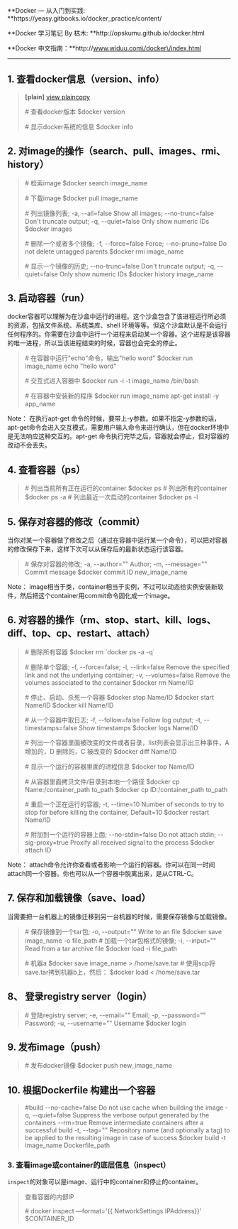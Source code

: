 **Docker — 从入门到实践: **https:\/\/yeasy.gitbooks.io\/docker\_practice\/content\/

**Docker 学习笔记 By 枯木: **http:\/\/opskumu.github.io\/docker.html

**Docker 中文指南：**http:\/\/www.widuu.com\/docker\/index.html

---

## 1. 查看docker信息（version、info）

> **\[plain\]** [view plain](http://blog.csdn.net/we_shell/article/details/38368137# "view plain")[copy](http://blog.csdn.net/we_shell/article/details/38368137# "copy")
> 
> \# 查看docker版本
> $docker version
> 
> \# 显示docker系统的信息
> $docker info

## 2. 对image的操作（search、pull、images、rmi、history）

> \# 检索image
> $docker search image\_name
> 
> \# 下载image
> $docker pull image\_name
> 
> \# 列出镜像列表; -a, --all=false Show all images; --no-trunc=false Don't truncate output; -q, --quiet=false Only show numeric IDs
> $docker images
> 
> \# 删除一个或者多个镜像; -f, --force=false Force; --no-prune=false Do not delete untagged parents
> $docker rmi image\_name
> 
> \# 显示一个镜像的历史; --no-trunc=false Don't truncate output; -q, --quiet=false Only show numeric IDs
> $docker history image\_name

## 3. 启动容器（run）

docker容器可以理解为在沙盒中运行的进程。这个沙盒包含了该进程运行所必须的资源，包括文件系统、系统类库、shell 环境等等。但这个沙盒默认是不会运行任何程序的。你需要在沙盒中运行一个进程来启动某一个容器。这个进程是该容器的唯一进程，所以当该进程结束的时候，容器也会完全的停止。

> \# 在容器中运行"echo"命令，输出"hello word"
> $docker run image\_name echo "hello word"
> 
> \# 交互式进入容器中
> $docker run -i -t image\_name \/bin\/bash
> 
> \# 在容器中安装新的程序
> $docker run image\_name apt-get install -y app\_name

Note： 在执行apt-get 命令的时候，要带上-y参数。如果不指定-y参数的话，apt-get命令会进入交互模式，需要用户输入命令来进行确认，但在docker环境中是无法响应这种交互的。apt-get 命令执行完毕之后，容器就会停止，但对容器的改动不会丢失。

## 4. 查看容器（ps）

> \# 列出当前所有正在运行的container
> $docker ps
> \# 列出所有的container
> $docker ps -a
> \# 列出最近一次启动的container
> $docker ps -l

## 5. 保存对容器的修改（commit）

当你对某一个容器做了修改之后（通过在容器中运行某一个命令），可以把对容器的修改保存下来，这样下次可以从保存后的最新状态运行该容器。

> \# 保存对容器的修改; -a, --author="" Author; -m, --message="" Commit message
> $docker commit ID new\_image\_name

Note： image相当于类，container相当于实例，不过可以动态给实例安装新软件，然后把这个container用commit命令固化成一个image。

## 6. 对容器的操作（rm、stop、start、kill、logs、diff、top、cp、restart、attach）

> \# 删除所有容器
> $docker rm \`docker ps -a -q\`
> 
> \# 删除单个容器; -f, --force=false; -l, --link=false Remove the specified link and not the underlying container; -v, --volumes=false Remove the volumes associated to the container
> $docker rm Name\/ID
> 
> \# 停止、启动、杀死一个容器
> $docker stop Name\/ID
> $docker start Name\/ID
> $docker kill Name\/ID
> 
> \# 从一个容器中取日志; -f, --follow=false Follow log output; -t, --timestamps=false Show timestamps
> $docker logs Name\/ID
> 
> \# 列出一个容器里面被改变的文件或者目录，list列表会显示出三种事件，A 增加的，D 删除的，C 被改变的
> $docker diff Name\/ID
> 
> \# 显示一个运行的容器里面的进程信息
> $docker top Name\/ID
> 
> \# 从容器里面拷贝文件\/目录到本地一个路径
> $docker cp Name:\/container\_path to\_path
> $docker cp ID:\/container\_path to\_path
> 
> \# 重启一个正在运行的容器; -t, --time=10 Number of seconds to try to stop for before killing the container, Default=10
> $docker restart Name\/ID
> 
> \# 附加到一个运行的容器上面; --no-stdin=false Do not attach stdin; --sig-proxy=true Proxify all received signal to the process
> $docker attach ID

Note： attach命令允许你查看或者影响一个运行的容器。你可以在同一时间attach同一个容器。你也可以从一个容器中脱离出来，是从CTRL-C。

## 7. 保存和加载镜像（save、load）

当需要把一台机器上的镜像迁移到另一台机器的时候，需要保存镜像与加载镜像。

> \# 保存镜像到一个tar包; -o, --output="" Write to an file
> $docker save image\_name -o file\_path
> \# 加载一个tar包格式的镜像; -i, --input="" Read from a tar archive file
> $docker load -i file\_path
> 
> \# 机器a
> $docker save image\_name &gt; \/home\/save.tar
> \# 使用scp将save.tar拷到机器b上，然后：
> $docker load &lt; \/home\/save.tar

## 8、 登录registry server（login）

> \# 登陆registry server; -e, --email="" Email; -p, --password="" Password; -u, --username="" Username
> $docker login

## 9. 发布image（push）

> \# 发布docker镜像
> $docker push new\_image\_name

## 10. 根据Dockerfile 构建出一个容器

> \#build
>  --no-cache=false Do not use cache when building the image
>  -q, --quiet=false Suppress the verbose output generated by the containers
>  --rm=true Remove intermediate containers after a successful build
>  -t, --tag="" Repository name \(and optionally a tag\) to be applied to the resulting image in case of success
> $docker build -t image\_name Dockerfile\_path

### **3. 查看image或container的底层信息（inspect）**

`inspect`的对象可以是image、运行中的container和停止的container。

> 查看容器的内部IP
> 
> \# docker inspect —format='{{.NetworkSettings.IPAddress}}' $CONTAINER\_ID

